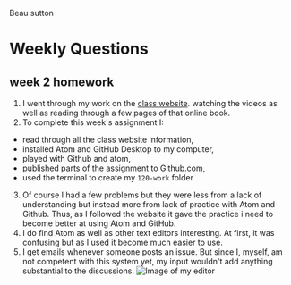Beau sutton

# Weekly Questions
## week 2 homework

1. I went through my work on the [class website](https://montana-media-arts.github.io/creative-coding-1/modules/week-2/overview/). watching the videos as well as reading through a few pages of that online book.
2. To complete this week's assignment I:
  * read through all the class website information,
  * installed Atom and GitHub Desktop to my computer,
  * played with Github and atom,
  * published parts of the assignment to Github.com,
  * used the terminal to create my `120-work` folder
3. Of course I had a few problems but they were less from a lack of understanding but instead more from lack of practice with Atom and Github. Thus, as I followed the website it gave the practice i need to become better at using Atom and GitHub.
4. I do find Atom as well as other text editors interesting. At first, it was confusing but as I used it become much easier to use.
5. I get emails whenever someone posts an issue. But since I, myself, am not competent with this system yet, my input wouldn't add anything substantial to the discussions.
![Image of my editor](screenshot-hw-2)
